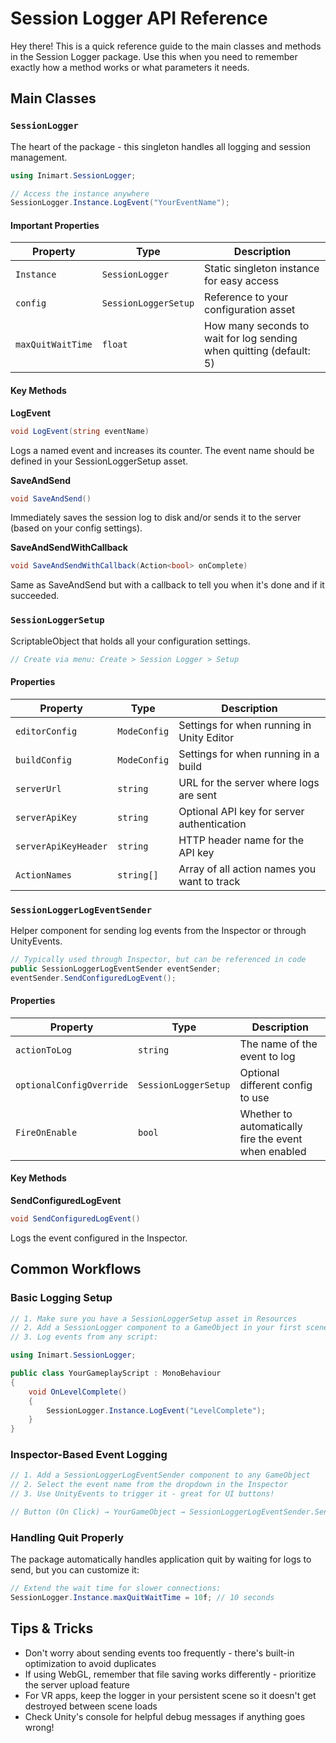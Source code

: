 # Session Logger API Reference

Hey there! This is a quick reference guide to the main classes and methods in the Session Logger package. Use this when you need to remember exactly how a method works or what parameters it needs.

## Main Classes

### `SessionLogger`

The heart of the package - this singleton handles all logging and session management.

```csharp
using Inimart.SessionLogger;

// Access the instance anywhere
SessionLogger.Instance.LogEvent("YourEventName");
```

#### Important Properties

| Property | Type | Description |
| -------- | ---- | ----------- |
| `Instance` | `SessionLogger` | Static singleton instance for easy access |
| `config` | `SessionLoggerSetup` | Reference to your configuration asset |
| `maxQuitWaitTime` | `float` | How many seconds to wait for log sending when quitting (default: 5) |

#### Key Methods

**LogEvent**
```csharp
void LogEvent(string eventName)
```
Logs a named event and increases its counter. The event name should be defined in your SessionLoggerSetup asset.

**SaveAndSend**
```csharp
void SaveAndSend()
```
Immediately saves the session log to disk and/or sends it to the server (based on your config settings).

**SaveAndSendWithCallback**
```csharp
void SaveAndSendWithCallback(Action<bool> onComplete)
```
Same as SaveAndSend but with a callback to tell you when it's done and if it succeeded.

### `SessionLoggerSetup`

ScriptableObject that holds all your configuration settings.

```csharp
// Create via menu: Create > Session Logger > Setup
```

#### Properties

| Property | Type | Description |
| -------- | ---- | ----------- |
| `editorConfig` | `ModeConfig` | Settings for when running in Unity Editor |
| `buildConfig` | `ModeConfig` | Settings for when running in a build |
| `serverUrl` | `string` | URL for the server where logs are sent |
| `serverApiKey` | `string` | Optional API key for server authentication |
| `serverApiKeyHeader` | `string` | HTTP header name for the API key |
| `ActionNames` | `string[]` | Array of all action names you want to track |

### `SessionLoggerLogEventSender`

Helper component for sending log events from the Inspector or through UnityEvents.

```csharp
// Typically used through Inspector, but can be referenced in code
public SessionLoggerLogEventSender eventSender;
eventSender.SendConfiguredLogEvent();
```

#### Properties

| Property | Type | Description |
| -------- | ---- | ----------- |
| `actionToLog` | `string` | The name of the event to log |
| `optionalConfigOverride` | `SessionLoggerSetup` | Optional different config to use |
| `FireOnEnable` | `bool` | Whether to automatically fire the event when enabled |

#### Key Methods

**SendConfiguredLogEvent**
```csharp
void SendConfiguredLogEvent()
```
Logs the event configured in the Inspector.

## Common Workflows

### Basic Logging Setup

```csharp
// 1. Make sure you have a SessionLoggerSetup asset in Resources
// 2. Add a SessionLogger component to a GameObject in your first scene
// 3. Log events from any script:

using Inimart.SessionLogger;

public class YourGameplayScript : MonoBehaviour
{
    void OnLevelComplete()
    {
        SessionLogger.Instance.LogEvent("LevelComplete");
    }
}
```

### Inspector-Based Event Logging

```csharp
// 1. Add a SessionLoggerLogEventSender component to any GameObject
// 2. Select the event name from the dropdown in the Inspector
// 3. Use UnityEvents to trigger it - great for UI buttons!

// Button (On Click) → YourGameObject → SessionLoggerLogEventSender.SendConfiguredLogEvent()
```

### Handling Quit Properly

The package automatically handles application quit by waiting for logs to send, but you can customize it:

```csharp
// Extend the wait time for slower connections:
SessionLogger.Instance.maxQuitWaitTime = 10f; // 10 seconds
```

## Tips & Tricks

- Don't worry about sending events too frequently - there's built-in optimization to avoid duplicates
- If using WebGL, remember that file saving works differently - prioritize the server upload feature
- For VR apps, keep the logger in your persistent scene so it doesn't get destroyed between scene loads
- Check Unity's console for helpful debug messages if anything goes wrong! 